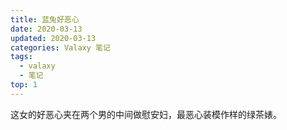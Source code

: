 ```yaml
---
title: 蓝兔好恶心
date: 2020-03-13
updated: 2020-03-13
categories: Valaxy 笔记
tags:
  - valaxy
  - 笔记
top: 1
---
```

这女的好恶心夹在两个男的中间做慰安妇，最恶心装模作样的绿茶婊。
